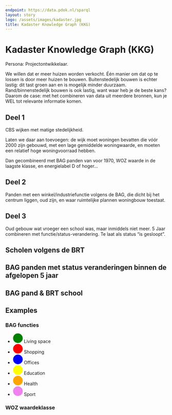 ```yaml
---
endpoint: https://data.pdok.nl/sparql
layout: story
logo: /assets/images/kadaster.jpg
title: Kadaster Knowledge Graph (KKG)
---
```


# Kadaster Knowledge Graph (KKG)

Persona: Projectontwikkelaar.

We willen dat er meer huizen worden verkocht.  Één manier om dat op te
lossen is door meer huizen te bouwen.  Buitenstedelijk bouwen is
echter lastig: dit tast groen aan en is mogelijk minder duurzaam.
Rand/binnenstedelijk bouwen is ook lastig, want waar heb je de beste
kans?  Daarom de case: met het combineren van data uit meerdere
bronnen, kun je WEL tot relevante informatie komen.

## Deel 1

CBS wijken met matige stedelijkheid.

<query data-endpoint="https://betalinkeddata.cbs.nl/sparql"
       data-query-ref="q1a.rq"
       data-output="geo">
</query>

Laten we daar aan toevoegen: de wijk moet woningen bevatten die vóór
2000 zijn gebouwd, met een lage gemiddelde woningwaarde, en moeten een
relatief hoge woningvoorraad hebben.

<query data-endpoint="https://betalinkeddata.cbs.nl/sparql"
       data-query-ref="q1b.rq"
       data-output="gallery">
</query>

Dan gecombineerd met BAG panden van voor 1970, WOZ waarde in de
laagste klasse, en energielabel D of hoger…

<query data-config="http://localhost:5000/stories/kkg/#query=%23%201.%20BAG%20bouwjaar%20tussen%201960%20en%201970%2C%0A%23%202.%20RVO%20energielabel%20D%20of%20slechter%20(TODO)%2C%0A%23%203.%20WOZ%20per%20pand%20(TODO).%0Aprefix%20bag%3A%20%3Chttp%3A%2F%2Fbag.basisregistraties.overheid.nl%2Fdef%2Fbag%23%3E%0Aprefix%20begrip%3A%20%3Chttp%3A%2F%2Fbag.basisregistraties.overheid.nl%2Fid%2Fbegrip%2F%3E%0Aprefix%20geo%3A%20%3Chttp%3A%2F%2Fwww.opengis.net%2Font%2Fgeosparql%23%3E%0Aselect%20distinct%20%3Fpoint%20%7B%0A%20%20bind(%22Dordrecht%22%20as%20%3FwoonplaatsNaam)%0A%20%20graph%20%3FwoonplaatsVoorkomen%20%7B%0A%20%20%20%20%3Fwoonplaats%20bag%3AnaamWoonplaats%20%3FwoonplaatsNaam.%0A%20%20%7D%0A%20%20filter%20not%20exists%20%7B%20%3FwoonplaatsVoorkomen%20bag%3AeindGeldigheid%20%5B%5D.%20%7D%0A%20%20graph%20%3FopenbareRuimteVoorkomen%20%7B%0A%20%20%20%20%3FopenbareRuimte%20bag%3AbijbehorendeWoonplaats%20%3Fwoonplaats%3B%0A%20%20%20%20%20%20%20%20%20%20%20%20%20%20%20%20%20%20%20%20bag%3AnaamOpenbareRuimte%20%3FopenbareRuimteNaam.%0A%20%20%7D%0A%20%20filter%20not%20exists%20%7B%20%3FopenbareRuimteVoorkomen%20bag%3AeindGeldigheid%20%5B%5D.%20%7D%0A%20%20graph%20%3FnummeraanduidingVoorkomen%20%7B%0A%20%20%20%20%3Fnummeraanduiding%20bag%3AbijbehorendeOpenbareRuimte%20%3FopenbareRuimte.%0A%20%20%7D%0A%20%20filter%20not%20exists%20%7B%20%3FnummeraanduidingVoorkomen%20bag%3AeindGeldigheid%20%5B%5D.%20%7D%0A%20%20graph%20%3FverblijfsobjectVoorkomen%20%7B%0A%20%20%20%20%3Fverblijfsobject%20bag%3Ahoofdadres%20%3Fnummeraanduiding%3B%0A%20%20%20%20%20%20%20%20%20%20%20%20%20%20%20%20%20%20%20%20%20bag%3Apandrelatering%20%3Fpand%3B%0A%20%20%20%20%20%20%20%20%20%20%20%20%20%20%20%20%20%20%20%20%20bag%3Astatus%20%3FverblijfsobjectStatus%3B%0A%20%20%20%20%20%20%20%20%20%20%20%20%20%20%20%20%20%20%20%20%20geo%3AhasGeometry%2Fgeo%3AasWKT%20%3Fpoint.%0A%20%20%20%20filter%20(%3FverblijfsobjectStatus%20%3D%20begrip%3AVerblijfsobjectInGebruik)%0A%20%20%7D%0A%20%20filter%20not%20exists%20%7B%20%3FverblijfsobjectVoorkomen%20bag%3AeindGeldigheid%20%5B%5D.%20%7D%0A%20%20graph%20%3FpandVoorkomen%20%7B%0A%20%20%20%20%3Fpand%20bag%3AoorspronkelijkBouwjaar%20%3Fbouwjaar%3B%0A%20%20%20%20%20%20%20%20%20%20bag%3Astatus%20%3FpandStatus.%0A%20%20%20%20filter%20(%3Fbouwjaar%20%3E%201950%20%26%26%20%3Fbouwjaar%20%3C%201960%20%26%26%20%3FpandStatus%20not%20in%20(begrip%3APandGesloopt%2C%20begrip%3ASloopvergunningVerleend))%0A%20%20%7D%0A%20%20filter%20not%20exists%20%7B%20%3FpandVoorkomen%20bag%3AeindGeldigheid%20%5B%5D.%20%7D%0A%7D%0Alimit%2010000%0A&endpoint=https%3A%2F%2Fdata.pdok.nl%2Fsparql&requestMethod=POST&tabTitle=Query&headers=%7B%7D&contentTypeConstruct=text%2Fturtle%2C*%2F*%3Bq%3D0.9&contentTypeSelect=application%2Fsparql-results%2Bjson%2C*%2F*%3Bq%3D0.9&outputFormat=geo&outputSettings=%7B%22map%22%3A%22nlmaps%22%2C%22visualization%22%3A%22heatmap%22%2C%22grouped%22%3Afalse%7D"
       data-query-ref="q1c.rq"
       data-output="geo">
</query>

## Deel 2

Panden met een winkel/industriefunctie volgens de BAG, die dicht bij
het centrum liggen, oud zijn, en waar ruimtelijke plannen woningbouw
toestaat.

<!-- TODO: enkel bestemming -->
<query data-query-ref="q2.rq"
       data-output="geo">
</query>

## Deel 3

<!-- TODO: BAG onderwijsfunctie in het verleden -->

Oud gebouw wat vroeger een school was, maar inmiddels niet meer.  5
Jaar combineren met functie/status-verandering.
Te laat als status “is gesloopt”.

<!--
Scholen volgens de BRT die volgens DUO geen schoolfunctie (meer)
hebben.  BAG status in gebruik bv. of bag laatste datum wijziging:
want als binnen x(5) jaar aanpassingen in de BAG zijn geweest, dan
waarschijnlijk gebouw al aangepast) zijn potentieel interessant om te
verbouwen…., maar het mag geen rijksmonumenten (RCE) zijn.
-->

## Scholen volgens de BRT

<query data-config="http://localhost:5000/stories/kkg/#query=prefix%20brt%3A%20%3Chttp%3A%2F%2Fbrt.basisregistraties.overheid.nl%2Fdef%2Ftop10nl%23%3E%0Aprefix%20geo%3A%20%3Chttp%3A%2F%2Fwww.opengis.net%2Font%2Fgeosparql%23%3E%0Aselect%20*%20%7B%0A%20%20%3Fgebouw%0A%20%20%20%20a%20brt%3ASchool%3B%0A%20%20%20%20geo%3AhasGeometry%2Fgeo%3AasWKT%20%3Fshape.%0A%7D%0Alimit%20250%0A&endpoint=https%3A%2F%2Fdata.pdok.nl%2Fsparql&requestMethod=POST&tabTitle=Query&headers=%7B%7D&contentTypeConstruct=text%2Fturtle%2C*%2F*%3Bq%3D0.9&contentTypeSelect=application%2Fsparql-results%2Bjson%2C*%2F*%3Bq%3D0.9&outputFormat=geo&outputSettings=%7B%22map%22%3A%22nlmaps%22%2C%22visualization%22%3A%22heatmap%22%2C%22grouped%22%3Afalse%7D"
       data-query-ref="q3a.rq"
       data-output="geo">
</query>

## BAG panden met status veranderingen binnen de afgelopen 5 jaar

<query data-query-ref="q3b.rq"
       data-output="geo">
</query>

## BAG pand & BRT school

<query data-query-ref="q3c.rq"
       data-output="geo3d">
</query>

<!--
## Deel 4

Stroomvoorziening.

<query data-query-ref="q4.rq"
       data-output="geo">
</query>
-->

## Examples

### BAG functies

<ul>
  <li>
    <svg height="30" viewBox="0 0 30 30" xmlns="http://www.w3.org/2000/svg"><circle cx="15" cy="15" fill="green" r="15"/></svg>
    Living space
  </li>
  <li>
    <svg height="30" viewBox="0 0 30 30" xmlns="http://www.w3.org/2000/svg"><circle cx="15" cy="15" fill="red" r="15"/></svg>
    Shopping
  </li>
  <li>
    <svg height="30" viewBox="0 0 30 30" xmlns="http://www.w3.org/2000/svg"><circle cx="15" cy="15" fill="blue" r="15"/></svg>
    Offices
  </li>
  <li>
    <svg height="30" viewBox="0 0 30 30" xmlns="http://www.w3.org/2000/svg"><circle cx="15" cy="15" fill="yellow" r="15"/></svg>
    Education
  </li>
  <li>
    <svg height="30" viewBox="0 0 30 30" xmlns="http://www.w3.org/2000/svg"><circle cx="15" cy="15" fill="orange" r="15"/></svg>
    Health
  </li>
  <li>
    <svg height="30" viewBox="0 0 30 30" xmlns="http://www.w3.org/2000/svg"><circle cx="15" cy="15" fill="violet" r="15"/></svg>
    Sport
  </li>
</ul>

<query data-query-ref="functies.rq"
       data-output="geo3d">
</query>

### WOZ waardeklasse

<query data-query-ref="waardeklassen.rq"
       data-output="geo3d">
</query>
